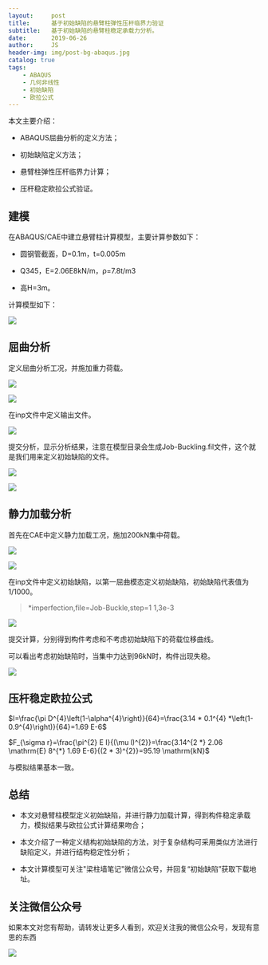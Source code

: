 ```yaml
---
layout:     post
title:      基于初始缺陷的悬臂柱弹性压杆临界力验证
subtitle:   基于初始缺陷的悬臂柱稳定承载力分析。
date:       2019-06-26
author:     JS
header-img: img/post-bg-abaqus.jpg
catalog: true
tags:
    - ABAQUS
    - 几何非线性
    - 初始缺陷
    - 欧拉公式
---
```


<head>
    <script src="https://cdn.mathjax.org/mathjax/latest/MathJax.js?config=TeX-AMS-MML_HTMLorMML" type="text/javascript"></script>
    <script type="text/x-mathjax-config">
        MathJax.Hub.Config({
            tex2jax: {
            skipTags: ['script', 'noscript', 'style', 'textarea', 'pre'],
            inlineMath: [['$','$']]
            }
        });
    </script>
</head>

本文主要介绍：

*	ABAQUS屈曲分析的定义方法；

*	初始缺陷定义方法；

*	悬臂柱弹性压杆临界力计算；

*	压杆稳定欧拉公式验证。

##  建模

在ABAQUS/CAE中建立悬臂柱计算模型，主要计算参数如下：

*	圆钢管截面，D=0.1m，t=0.005m

*	Q345，E=2.06E8kN/m，ρ=7.8t/m3

*	高H=3m。

计算模型如下：
 
![](https://wx3.sinaimg.cn/mw1024/783153a1gy1g4dvznnlfuj217p0j3js9.jpg)

##  屈曲分析

定义屈曲分析工况，并施加重力荷载。

![](https://wx1.sinaimg.cn/mw1024/783153a1gy1g4dvznoev9j20hb0giq3y.jpg)

![](https://wx2.sinaimg.cn/mw1024/783153a1gy1g4dvznnvd1j208808g3yx.jpg)
  
在inp文件中定义输出文件。

![](https://wx1.sinaimg.cn/mw1024/783153a1gy1g4dvznr2tsj20mf0l4ada.jpg)
 
提交分析，显示分析结果，注意在模型目录会生成Job-Buckling.fil文件，这个就是我们用来定义初始缺陷的文件。

![](https://wx4.sinaimg.cn/mw1024/783153a1gy1g4dvznvjooj21gw0su7cc.jpg)

![](https://wx2.sinaimg.cn/mw1024/783153a1gy1g4dw4hbumuj20tv082ta5.jpg)
 
 
##  静力加载分析

首先在CAE中定义静力加载工况，施加200kN集中荷载。

![](https://wx2.sinaimg.cn/mw1024/783153a1gy1g4dvznq9b0j20hb0gigmh.jpg)

![](https://wx2.sinaimg.cn/mw1024/783153a1gy1g4dvznq887j207w0bbaar.jpg)
  
在inp文件中定义初始缺陷，以第一屈曲模态定义初始缺陷，初始缺陷代表值为1/1000。

> *imperfection,file=Job-Buckle,step=1
> 1,3e-3

![](https://wx4.sinaimg.cn/mw1024/783153a1gy1g4dvznr9d0j20mf0bd0v4.jpg)
 
提交计算，分别得到构件考虑和不考虑初始缺陷下的荷载位移曲线。
 
可以看出考虑初始缺陷时，当集中力达到96kN时，构件出现失稳。

![](https://wx3.sinaimg.cn/mw1024/783153a1gy1g4dw4hbza6j21730lb0tu.jpg)

##  压杆稳定欧拉公式
  
$I=\frac{\pi D^{4}\left(1-\alpha^{4}\right)}{64}=\frac{3.14 * 0.1^{4} *\left(1-0.9^{4}\right)}{64}=1.69 E-6$

$F_{\sigma r}=\frac{\pi^{2} E I}{(\mu l)^{2}}=\frac{3.14^{2 *} 2.06 \mathrm{E} 8^{*} 1.69 E-6}{(2 * 3)^{2}}=95.19 \mathrm{kN}$
  
与模拟结果基本一致。

##  总结

* 本文对悬臂柱模型定义初始缺陷，并进行静力加载计算，得到构件稳定承载力，模拟结果与欧拉公式计算结果吻合；

* 本文介绍了一种定义结构初始缺陷的方法，对于复杂结构可采用类似方法进行缺陷定义，并进行结构稳定性分析；

* 本文计算模型可关注"梁柱墙笔记"微信公众号，并回复“初始缺陷”获取下载地址。


## 关注微信公众号

如果本文对您有帮助，请转发让更多人看到，欢迎关注我的微信公众号，发现有意思的东西 

![](https://wx4.sinaimg.cn/mw1024/783153a1gy1g3n6a5x479j20iw09kjt7.jpg)
 
